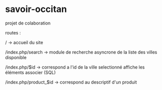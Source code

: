 # savoir-occitan
projet de colaboration


routes :

/ -> accueil du site 

/index.php/search -> module de recherche asyncrone de la liste des villes disponible

/index.php/$id -> correspond a l'id de la ville selectionné affiche les éléments associer (SQL)

/index.php/product_$id -> correspond au descriptif d'un produit 



